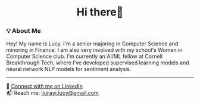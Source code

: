 <h1 align="center">Hi there👋</h1>

### 💡 About Me

Hey! My name is Lucy. I'm a senior majoring in Computer Science and minoring in Finance. I am also very involved with my school's Women in Computer Science club. I'm currently an AI/ML fellow at Cornell Breakthrough Tech, where I've developed supervised learning models and neural network NLP models for sentiment analysis. 


---

🔗 [Connect with me on LinkedIn](https://www.linkedin.com/in/lucy-jiayi-liu/)  
📬 Reach me: liujiayi.lucy@gmail.com

<!--
**lucyrliu/lucyrliu** is a ✨ _special_ ✨ repository because its `README.md` (this file) appears on your GitHub profile.

Here are some ideas to get you started:

- 🔭 I’m currently working on ...
- 🌱 I’m currently learning ...
- 👯 I’m looking to collaborate on ...
- 🤔 I’m looking for help with ...
- 💬 Ask me about ...
- 📫 How to reach me: ...
- 😄 Pronouns: ...
- ⚡ Fun fact: ...
-->
